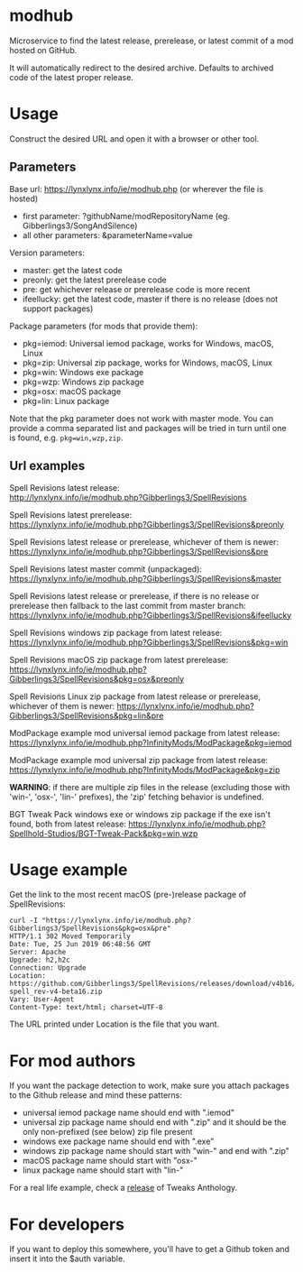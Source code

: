 # modhub
Microservice to find the latest release, prerelease, or latest commit of a mod hosted on GitHub.

It will automatically redirect to the desired archive. Defaults to archived code of the latest proper release.

# Usage
Construct the desired URL and open it with a browser or other tool.

## Parameters
Base url: https://lynxlynx.info/ie/modhub.php (or wherever the file is hosted)
 * first parameter: ?githubName/modRepositoryName (eg. Gibberlings3/SongAndSilence)
 * all other parameters: &parameterName=value

Version parameters:
 * master: get the latest code
 * preonly: get the latest prerelease code
 * pre: get whichever release or prerelease code is more recent
 * ifeellucky: get the latest code, master if there is no release (does not support packages)

Package parameters (for mods that provide them):
 * pkg=iemod: Universal iemod package, works for Windows, macOS, Linux
 * pkg=zip: Universal zip package, works for Windows, macOS, Linux
 * pkg=win: Windows exe package
 * pkg=wzp: Windows zip package
 * pkg=osx: macOS package
 * pkg=lin: Linux package

Note that the pkg parameter does not work with master mode. You can provide a comma separated list
and packages will be tried in turn until one is found, e.g. `pkg=win,wzp,zip`.

## Url examples
Spell Revisions latest release:  
http://lynxlynx.info/ie/modhub.php?Gibberlings3/SpellRevisions

Spell Revisions latest prerelease:  
https://lynxlynx.info/ie/modhub.php?Gibberlings3/SpellRevisions&preonly

Spell Revisions latest release or prerelease, whichever of them is newer:  
https://lynxlynx.info/ie/modhub.php?Gibberlings3/SpellRevisions&pre

Spell Revisions latest master commit (unpackaged):  
https://lynxlynx.info/ie/modhub.php?Gibberlings3/SpellRevisions&master

Spell Revisions latest release or prerelease, if there is no release or prerelease then fallback to the last commit from master branch:  
https://lynxlynx.info/ie/modhub.php?Gibberlings3/SpellRevisions&ifeellucky

Spell Revisions windows zip package from latest release:
https://lynxlynx.info/ie/modhub.php?Gibberlings3/SpellRevisions&pkg=win

Spell Revisions macOS zip package from latest prerelease:
https://lynxlynx.info/ie/modhub.php?Gibberlings3/SpellRevisions&pkg=osx&preonly

Spell Revisions Linux zip package from latest release or prerelease, whichever of them is newer:
https://lynxlynx.info/ie/modhub.php?Gibberlings3/SpellRevisions&pkg=lin&pre

ModPackage example mod universal iemod package from latest release:
https://lynxlynx.info/ie/modhub.php?InfinityMods/ModPackage&pkg=iemod

ModPackage example mod universal zip package from latest release:
https://lynxlynx.info/ie/modhub.php?InfinityMods/ModPackage&pkg=zip

**WARNING**: if there are multiple zip files in the release (excluding those with 'win-', 'osx-', 'lin-' prefixes), the 'zip' fetching behavior is undefined.

BGT Tweak Pack windows exe or windows zip package if the exe isn't found, both from latest release:
https://lynxlynx.info/ie/modhub.php?Spellhold-Studios/BGT-Tweak-Pack&pkg=win,wzp

# Usage example

Get the link to the most recent macOS (pre-)release package of SpellRevisions:

    curl -I "https://lynxlynx.info/ie/modhub.php?Gibberlings3/SpellRevisions&pkg=osx&pre"
    HTTP/1.1 302 Moved Temporarily
    Date: Tue, 25 Jun 2019 06:48:56 GMT
    Server: Apache
    Upgrade: h2,h2c
    Connection: Upgrade
    Location: https://github.com/Gibberlings3/SpellRevisions/releases/download/v4b16/osx-spell_rev-v4-beta16.zip
    Vary: User-Agent
    Content-Type: text/html; charset=UTF-8

The URL printed under Location is the file that you want.

# For mod authors
If you want the package detection to work, make sure you attach packages to the Github release and mind these patterns:
 * universal iemod package name should end with ".iemod"
 * universal zip package name should end with ".zip" and it should be the only non-prefixed (see below) zip file present
 * windows exe package name should end with ".exe"
 * windows zip package name should start with "win-" and end with ".zip"
 * macOS package name should start with "osx-"
 * linux package name should start with "lin-"

For a real life example, check a [release](https://github.com/Gibberlings3/Tweaks-Anthology/releases) of Tweaks Anthology.
 
# For developers
If you want to deploy this somewhere, you'll have to get a Github token and insert it into the $auth variable.
